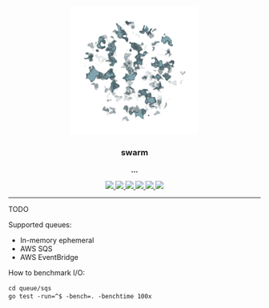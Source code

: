<p align="center">
  <img src="./doc/swarm.svg" height="256" />
  <h3 align="center">swarm</h3>
  <p align="center"><strong>...</strong></p>

  <p align="center">
    <!-- Documentation -->
    <a href="http://godoc.org/github.com/fogfish/swarm">
      <img src="https://godoc.org/github.com/fogfish/swarm?status.svg" />
    </a>
    <!-- Build Status  -->
    <a href="https://github.com/fogfish/swarm/actions/">
      <img src="https://github.com/fogfish/swarm/workflows/build/badge.svg" />
    </a>
    <!-- GitHub -->
    <a href="http://github.com/fogfish/swarm">
      <img src="https://img.shields.io/github/last-commit/fogfish/swarm.svg" />
    </a>
    <!-- Coverage -->
    <a href="https://coveralls.io/github/fogfish/swarm?branch=main">
      <img src="https://coveralls.io/repos/github/fogfish/swarm/badge.svg?branch=main" />
    </a>
    <!-- Go Card -->
    <a href="https://goreportcard.com/report/github.com/fogfish/swarm">
      <img src="https://goreportcard.com/badge/github.com/fogfish/swarm" />
    </a>
    <!-- Maintainability -->
    <a href="https://codeclimate.com/github/fogfish/swarm/maintainability">
      <img src="https://api.codeclimate.com/v1/badges/6d525662ecccc2b9ff04/maintainability" />
    </a>
  </p>
</p>

---

TODO

Supported queues:
* In-memory ephemeral
* AWS SQS
* AWS EventBridge


How to benchmark I/O:

```
cd queue/sqs
go test -run=^$ -bench=. -benchtime 100x
```
